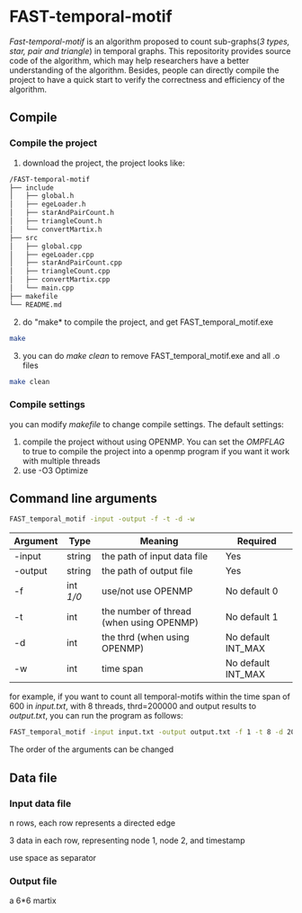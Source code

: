 # FAST-temporal-motif
*Fast-temporal-motif* is an algorithm proposed to count sub-graphs(*3 types, star, pair and triangle*) in temporal graphs. This repositority provides source code of the algorithm, which may help researchers have a better understanding of the algorithm. Besides, people can directly compile the project to have a quick start to verify the correctness and efficiency of the algorithm.

## Compile
### Compile the project
1. download the project, the project looks like:
```bash
/FAST-temporal-motif
├── include
│   ├── global.h
│   ├── egeLoader.h
│   ├── starAndPairCount.h
│   ├── triangleCount.h
│   └── convertMartix.h
├── src
│   ├── global.cpp
│   ├── egeLoader.cpp
│   ├── starAndPairCount.cpp
│   ├── triangleCount.cpp
│   ├── convertMartix.cpp
│   └── main.cpp
├── makefile
└── README.md
```

2. do "make* to compile the project, and get FAST_temporal_motif.exe
```bash
make
```

3. you can do *make clean* to remove FAST_temporal_motif.exe and all .o files
```bash
make clean
```

### Compile settings
you can modify *makefile* to change compile settings. The default settings:
1. compile the project without using OPENMP. You can set the *OMPFLAG* to true to compile the project into a openmp program if you want it work with multiple threads
2. use -O3 Optimize

## Command line arguments
```bash
FAST_temporal_motif -input -output -f -t -d -w
```
| Argument | Type      | Meaning                                                           | Required                   |
|----------- |----------|--------------------------------------------------|----------------------|
| -input       | string     | the path of input data file                                 | Yes                            |
| -output    | string      | the path of output file                                      | Yes                            |
| -f              | int *1/0* | use/not use OPENMP                                       | No default 0             |
| -t              | int           | the number of thread (when using OPENMP) |  No default 1              |
| -d             | int          | the thrd (when using OPENMP)                        | No default INT_MAX |
| -w            | int           | time span                                                          | No default INT_MAX |

for example, if you want to count all temporal-motifs within the time span of 600 in *input.txt*, with 8 threads, thrd=200000 and output results to *output.txt*, you can run the program as follows:
```bash
FAST_temporal_motif -input input.txt -output output.txt -f 1 -t 8 -d 200000 -w 600
```
The order of the arguments can be changed

## Data file
### Input data file
n rows, each row represents a directed edge

3 data in each row, representing node 1, node 2, and timestamp

use space as separator
### Output file
a 6*6 martix
